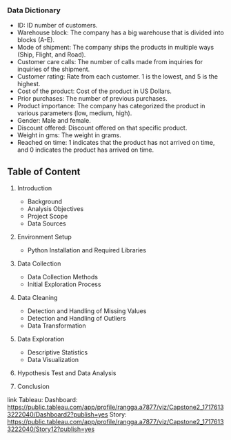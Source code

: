 ### Data Dictionary

- ID: ID number of customers.
- Warehouse block: The company has a big warehouse that is divided into blocks (A-E).
- Mode of shipment: The company ships the products in multiple ways (Ship, Flight, and
Road).
- Customer care calls: The number of calls made from inquiries for inquiries of the
shipment.
- Customer rating: Rate from each customer. 1 is the lowest, and 5 is the highest.
- Cost of the product: Cost of the product in US Dollars.
- Prior purchases: The number of previous purchases.
- Product importance: The company has categorized the product in various parameters
(low, medium, high).
- Gender: Male and female.
- Discount offered: Discount offered on that specific product.
- Weight in gms: The weight in grams.
- Reached on time: 1 indicates that the product has not arrived on time, and 0 indicates the
product has arrived on time.



## Table of Content

1. Introduction
   - Background
   - Analysis Objectives
   - Project Scope
   - Data Sources
   
2. Environment Setup
   - Python Installation and Required Libraries
   
3. Data Collection
   - Data Collection Methods
   - Initial Exploration Process
   
4. Data Cleaning
   - Detection and Handling of Missing Values
   - Detection and Handling of Outliers
   - Data Transformation
   
5. Data Exploration
   - Descriptive Statistics
   - Data Visualization
   
6. Hypothesis Test and Data Analysis
     
7. Conclusion



link Tableau:
Dashboard: https://public.tableau.com/app/profile/rangga.a7877/viz/Capstone2_17176133222040/Dashboard2?publish=yes
Story: https://public.tableau.com/app/profile/rangga.a7877/viz/Capstone2_17176133222040/Story12?publish=yes


